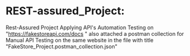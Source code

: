 # REST-assured_Project:
Rest-Assured Project Applying API's Automation Testing on "https://fakestoreapi.com/docs "
also attached a postman collection for Manual API Testing on the same website in the file with title "FakeStore_Project.postman_collection.json"
